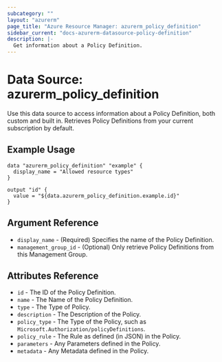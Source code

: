 ```yaml
---
subcategory: ""
layout: "azurerm"
page_title: "Azure Resource Manager: azurerm_policy_definition"
sidebar_current: "docs-azurerm-datasource-policy-definition"
description: |-
  Get information about a Policy Definition.
---
```


# Data Source: azurerm_policy_definition

Use this data source to access information about a Policy Definition, both custom and built in. Retrieves Policy Definitions from your current subscription by default.

## Example Usage

```hcl
data "azurerm_policy_definition" "example" {
  display_name = "Allowed resource types"
}

output "id" {
  value = "${data.azurerm_policy_definition.example.id}"
}
```

## Argument Reference

* `display_name` - (Required) Specifies the name of the Policy Definition.
* `management_group_id` - (Optional) Only retrieve Policy Definitions from this Management Group.


## Attributes Reference

* `id` - The ID of the Policy Definition.
* `name` - The Name of the Policy Definition.
* `type` - The Type of Policy.
* `description` - The Description of the Policy.
* `policy_type` - The Type of the Policy, such as `Microsoft.Authorization/policyDefinitions`.
* `policy_rule` - The Rule as defined (in JSON) in the Policy.
* `parameters` - Any Parameters defined in the Policy.
* `metadata` - Any Metadata defined in the Policy.
